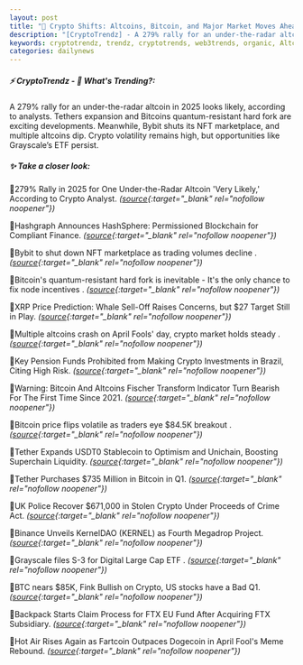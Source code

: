 ```yaml
---
layout: post
title: "🌌 Crypto Shifts: Altcoins, Bitcoin, and Major Market Moves Ahead"
description: "[CryptoTrendz] - A 279% rally for an under-the-radar altcoin in 2025 looks likely, according to analysts. Tethers expansion and Bitcoins quantum-resistant hard fork are exciting developments. Meanwhile, Bybit shuts its NFT marketplace, and multiple altcoins dip. Crypto volatility remains high, but opportunities like Grayscale’s ETF persist."
keywords: cryptotrendz, trendz, cryptotrends, web3trends, organic, Altcoin, trading, Stablecoin, NFT, market, Digital, Bitcoin, marketplace, Dogecoin, Crypto, altcoins, FTX
categories: dailynews
---
```


##### ⚡ CryptoTrendz - 📌 *What's Trending?:*

A 279% rally for an under-the-radar altcoin in 2025 looks likely, according to analysts. Tethers expansion and Bitcoins quantum-resistant hard fork are exciting developments. Meanwhile, Bybit shuts its NFT marketplace, and multiple altcoins dip. Crypto volatility remains high, but opportunities like Grayscale’s ETF persist.

##### ✨ *Take a closer look:*


🔹279% Rally in 2025 for One Under-the-Radar Altcoin 'Very Likely,' According to Crypto Analyst. *([source](https://s.avyag.com/sst0){:target="_blank" rel="nofollow noopener"})*

🔹Hashgraph Announces HashSphere: Permissioned Blockchain for Compliant Finance. *([source](https://s.avyag.com/brzc){:target="_blank" rel="nofollow noopener"})*

🔹Bybit to shut down NFT marketplace as trading volumes decline . *([source](https://s.avyag.com/jqsz){:target="_blank" rel="nofollow noopener"})*

🔹Bitcoin's quantum-resistant hard fork is inevitable - It's the only chance to fix node incentives . *([source](https://s.avyag.com/wrb1){:target="_blank" rel="nofollow noopener"})*

🔹XRP Price Prediction: Whale Sell-Off Raises Concerns, but $27 Target Still in Play. *([source](https://s.avyag.com/sk41){:target="_blank" rel="nofollow noopener"})*

🔹Multiple altcoins crash on April Fools' day, crypto market holds steady . *([source](https://s.avyag.com/xvgr){:target="_blank" rel="nofollow noopener"})*

🔹Key Pension Funds Prohibited from Making Crypto Investments in Brazil, Citing High Risk. *([source](https://s.avyag.com/oarc){:target="_blank" rel="nofollow noopener"})*

🔹Warning: Bitcoin And Altcoins Fischer Transform Indicator Turn Bearish For The First Time Since 2021. *([source](https://s.avyag.com/ejka){:target="_blank" rel="nofollow noopener"})*

🔹Bitcoin price flips volatile as traders eye $84.5K breakout . *([source](https://s.avyag.com/4q8m){:target="_blank" rel="nofollow noopener"})*

🔹Tether Expands USDT0 Stablecoin to Optimism and Unichain, Boosting Superchain Liquidity. *([source](https://s.avyag.com/q57g){:target="_blank" rel="nofollow noopener"})*

🔹Tether Purchases $735 Million in Bitcoin in Q1. *([source](https://s.avyag.com/gzuc){:target="_blank" rel="nofollow noopener"})*

🔹UK Police Recover $671,000 in Stolen Crypto Under Proceeds of Crime Act. *([source](https://s.avyag.com/q4co){:target="_blank" rel="nofollow noopener"})*

🔹Binance Unveils KernelDAO (KERNEL) as Fourth Megadrop Project. *([source](https://s.avyag.com/60ph){:target="_blank" rel="nofollow noopener"})*

🔹Grayscale files S-3 for Digital Large Cap ETF . *([source](https://s.avyag.com/wmya){:target="_blank" rel="nofollow noopener"})*

🔹BTC nears $85K, Fink Bullish on Crypto, US stocks have a Bad Q1. *([source](https://s.avyag.com/pq3g){:target="_blank" rel="nofollow noopener"})*

🔹Backpack Starts Claim Process for FTX EU Fund After Acquiring FTX Subsidiary. *([source](https://s.avyag.com/r8ai){:target="_blank" rel="nofollow noopener"})*

🔹Hot Air Rises Again as Fartcoin Outpaces Dogecoin in April Fool's Meme Rebound. *([source](https://s.avyag.com/kh7k){:target="_blank" rel="nofollow noopener"})*
